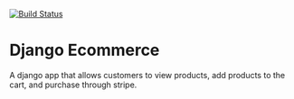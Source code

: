 [![Build Status](https://travis-ci.org/Seabhac-94/django-ecommerce.svg?branch=master)](https://travis-ci.org/Seabhac-94/django-ecommerce)

# Django Ecommerce

A django app that allows customers to view products, add products to the cart, and purchase through stripe.
